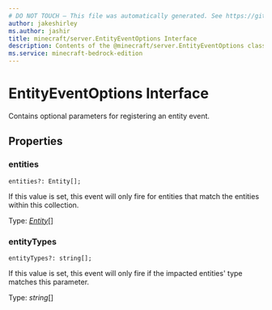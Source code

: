 ```yaml
---
# DO NOT TOUCH — This file was automatically generated. See https://github.com/mojang/minecraftapidocsgenerator to modify descriptions, examples, etc.
author: jakeshirley
ms.author: jashir
title: minecraft/server.EntityEventOptions Interface
description: Contents of the @minecraft/server.EntityEventOptions class.
ms.service: minecraft-bedrock-edition
---
```

# EntityEventOptions Interface

Contains optional parameters for registering an entity event.

## Properties

### **entities**
`entities?: Entity[];`

If this value is set, this event will only fire for entities that match the entities within this collection.

Type: [*Entity*](Entity.md)[]

### **entityTypes**
`entityTypes?: string[];`

If this value is set, this event will only fire if the impacted entities' type matches this parameter.

Type: *string*[]
